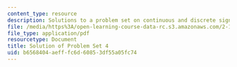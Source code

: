 ```yaml
---
content_type: resource
description: Solutions to a problem set on continuous and discrete signal processing.
file: /media/https%3A/open-learning-course-data-rc.s3.amazonaws.com/2-161-signal-processing-continuous-and-discrete-fall-2008/b6568404aefffc6d60853df55a05fc74_ps4soln.pdf
file_type: application/pdf
resourcetype: Document
title: Solution of Problem Set 4
uid: b6568404-aeff-fc6d-6085-3df55a05fc74
---
```

